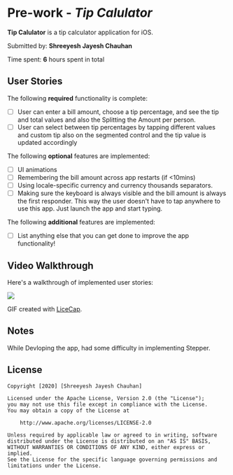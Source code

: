 # Pre-work - *Tip Calulator*

**Tip Calulator** is a tip calculator application for iOS.

Submitted by: **Shreeyesh Jayesh Chauhan**

Time spent: **6** hours spent in total

## User Stories

The following **required** functionality is complete:

* [ ] User can enter a bill amount, choose a tip percentage, and see the tip and total values and also the Splitting the Amount per person.
* [ ] User can select between tip percentages by tapping different values and custom tip also on the segmented control and the tip value is updated accordingly

The following **optional** features are implemented:

* [ ] UI animations
* [ ] Remembering the bill amount across app restarts (if <10mins)
* [ ] Using locale-specific currency and currency thousands separators.
* [ ] Making sure the keyboard is always visible and the bill amount is always the first responder. This way the user doesn't have to tap anywhere to use this app. Just launch the app and start typing.

The following **additional** features are implemented:

- [ ] List anything else that you can get done to improve the app functionality!

## Video Walkthrough

Here's a walkthrough of implemented user stories:

![](https://i.imgur.com/5zHX7Q1.gif)


GIF created with [LiceCap](http://www.cockos.com/licecap/).

## Notes

While Devloping the app, had some difficulty in implementing Stepper.

## License

    Copyright [2020] [Shreeyesh Jayesh Chauhan]

    Licensed under the Apache License, Version 2.0 (the "License");
    you may not use this file except in compliance with the License.
    You may obtain a copy of the License at

        http://www.apache.org/licenses/LICENSE-2.0

    Unless required by applicable law or agreed to in writing, software
    distributed under the License is distributed on an "AS IS" BASIS,
    WITHOUT WARRANTIES OR CONDITIONS OF ANY KIND, either express or implied.
    See the License for the specific language governing permissions and
    limitations under the License.
